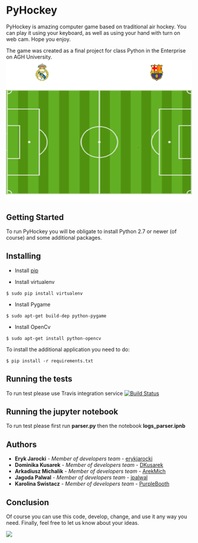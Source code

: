 # PyHockey

PyHockey is amazing computer game based on traditional air hockey. You can play it using your keyboard, as well as using your hand with turn on web cam. Hope you enjoy.

The game was created as a final project for class Python in the Enterprise on AGH University.
![](https://github.com/DKusarek/PyHockey/blob/master/resources/graphics/football_board.png)


## Getting Started

To run PyHockey you will be obligate to install Python 2.7 or newer (of course) and some additional packages.

## Installing

* Install [pip](https://pypi.python.org/pypi/pip) 

* Install virtualenv

```
$ sudo pip install virtualenv
```

* Install Pygame

```
$ sudo apt-get build-dep python-pygame
```

* Install OpenCv

```
$ sudo apt-get install python-opencv
```


To install the additional application you need to do:

```
$ pip install -r requirements.txt
```

## Running the tests

To run test please use Travis integration service [![Build Status](https://travis-ci.org/DKusarek/PyHockey.svg?branch=master)](https://travis-ci.org/DKusarek/PyHockey)


## Running the jupyter notebook

To run test please first run **parser.py** then the notebook **logs_parser.ipnb**


## Authors

* **Eryk Jarocki** - *Member of developers team* - [erykjarocki](https://github.com/erykjarocki)
* **Dominika Kusarek** - *Member of developers team* - [DKusarek](https://github.com/DKusarek)
* **Arkadiusz Michalik** - *Member of developers team* - [ArekMich](https://github.com/ArekMich)
* **Jagoda Palwal** - *Member of developers team* - [jpalwal](https://github.com/jpalwal)
* **Karolina Swistacz** - *Member of developers team* - [PurpleBooth](https://github.com/PurpleBooth)

## Conclusion

Of course you can use this code, develop, change, and use it any way you need. Finally, feel free to let us know about your ideas.

![](https://media.giphy.com/media/3o6MbnmMOr1N5jb7sA/giphy.gif)


